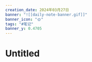 ```yaml
---
creation_date: 2024年03月27日
banner: "![[daily-note-banner.gif]]"
banner_icon: "🌞"
tags: "#笔记"
banner_y: 0.4705
---
```


# Untitled
